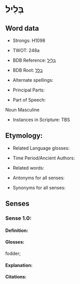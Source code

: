 # בְּלִיל

<!-- Status: S2="NeedsEdits" -->
<!-- Lexica used for edits:   -->

## Word data

* Strongs: H1098

* TWOT: 248a

* BDB Reference: [בְּלִיל](rc://en/bdb/dict/b.bv.ab)

* BDB Root: [בלל](rc://en/bdb/dict/b.bv.aa)

* Alternate spellings:

* Principal Parts:

* Part of Speech:

Noun Masculine

* Instances in Scripture: TBS

## Etymology:

* Related Language glosses:

* Time Period/Ancient Authors:

* Related words:

* Antonyms for all senses:

* Synonyms for all senses:

## Senses

### Sense 1.0:

#### Definition:

#### Glosses:

fodder; 

#### Explanation:

#### Citations:



